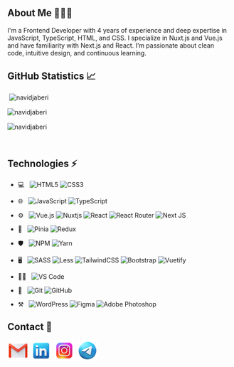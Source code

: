
## About Me 👨🏻‍💻

I'm a Frontend Developer with 4 years of experience and deep expertise in JavaScript, TypeScript, HTML, and CSS. I specialize in Nuxt.js and Vue.js and have familiarity with Next.js and React. I’m passionate about clean code, intuitive design, and continuous learning.

## GitHub Statistics :chart_with_upwards_trend:

<p>&nbsp;<img align="center" src="https://github-readme-stats.vercel.app/api?username=navidjaberi&show_icons=true&locale=en&theme=radical" alt="navidjaberi" /></p>

<p><img align="center" src="https://github-readme-streak-stats.herokuapp.com/?user=navidjaberi&theme=radical" alt="navidjaberi" /></p>

<p><img align="center" src="https://github-readme-stats.vercel.app/api/top-langs?username=navidjaberi&show_icons=true&locale=en&layout=compact&theme=radical" alt="navidjaberi" />
</p>

<br/>

## **Technologies** ⚡️
 
- 💻  &nbsp; 
![HTML5](https://img.shields.io/badge/html5-%23E34F26.svg?style=flat&logo=html5&logoColor=white)
 ![CSS3](https://img.shields.io/badge/css3-%231572B6.svg?style=flat&logo=css3&logoColor=white)

- 🌐  &nbsp; 
![JavaScript](https://img.shields.io/badge/javascript-%23323330.svg?style=flat&logo=javascript&logoColor=%23F7DF1E)
![TypeScript](https://img.shields.io/badge/typescript-%23007ACC.svg?style=flat&logo=typescript&logoColor=white)

- ⚙️  &nbsp; 
![Vue.js](https://img.shields.io/badge/vuejs-%2335495e.svg?style=flat&logo=vuedotjs&logoColor=%234FC08D) ![Nuxtjs](https://img.shields.io/badge/Nuxt-002E3B?style=flat&logo=nuxtdotjs&logoColor=#00DC82) 
![React](https://img.shields.io/badge/react-%2320232a.svg?style=flat&logo=react&logoColor=%2361DAFB)
![React Router](https://img.shields.io/badge/React_Router-CA4245?style=flat&logo=react-router&logoColor=white)
![Next JS](https://img.shields.io/badge/Next-black?style=flat&logo=next.js&logoColor=white)


- 📁 &nbsp; 
![Pinia](https://img.shields.io/badge/Pinia-AF33FF.svg?style=flat&logo=pinia&logoColor=white)
![Redux](https://img.shields.io/badge/redux-%23593d88.svg?style=flat&logo=redux&logoColor=white)  

- 🛡️ &nbsp; 
![NPM](https://img.shields.io/badge/NPM-%23CB3837.svg?style=flat&logo=npm&logoColor=white)
![Yarn](https://img.shields.io/badge/yarn-%232C8EBB.svg?style=flat&logo=yarn&logoColor=white)


- 🖥️  &nbsp; 
![SASS](https://img.shields.io/badge/SASS-hotpink.svg?style=flat&logo=SASS&logoColor=white)
![Less](https://img.shields.io/badge/less-2B4C80?style=flat&logo=less&logoColor=white)
![TailwindCSS](https://img.shields.io/badge/tailwindcss-%2338B2AC.svg?style=flat&logo=tailwind-css&logoColor=white)
![Bootstrap](https://img.shields.io/badge/bootstrap-%238511FA.svg?style=flat&logo=bootstrap&logoColor=white)
![Vuetify](https://img.shields.io/badge/Vuetify-1867C0?style=flat&logo=vuetify&logoColor=AEDDFF)

- ✍🏻  &nbsp; 
![VS Code](https://img.shields.io/badge/VS%20Code-35b393.svg?style=flat&logo=visual-studio-code&logoColor=white)

- 🔗  &nbsp; 
![Git](https://img.shields.io/badge/git-%23F05033.svg?style=flat&logo=git&logoColor=white)
![GitHub](https://img.shields.io/badge/github-%23121011.svg?style=flat&logo=github&logoColor=white)

- ⚒️  &nbsp; 
![WordPress](https://img.shields.io/badge/WordPress-%23117AC9.svg?style=flat&logo=WordPress&logoColor=white)
![Figma](https://img.shields.io/badge/figma-%23F24E1E.svg?style=flat&logo=figma&logoColor=white)
![Adobe Photoshop](https://img.shields.io/badge/adobe%20photoshop-%2331A8FF.svg?style=flat&logo=adobe%20photoshop&logoColor=white)

## Contact 👥

<a href="mailto:dkpnavid@gmail.com)"><img src="https://github.com/navidjaberi/navidjaberi/blob/main/icons8-gmail-48.png?raw=true"/></a>
<a href="https://www.linkedin.com/in/navid-jaberi-22497a21b"><img src="https://github.com/navidjaberi/navidjaberi/blob/main/icons8-linkedin-48%20(1).png?raw=true"/></a>
<a href="https://www.instagram.com/navid.jbri"><img src="https://github.com/navidjaberi/navidjaberi/blob/main/icons8-instagram-48.png?raw=true"/></a>
<a href="https://t.me/n_jaberii"><img src="https://github.com/navidjaberi/navidjaberi/blob/main/icons8-telegram-48.png?raw=true"/></a>

